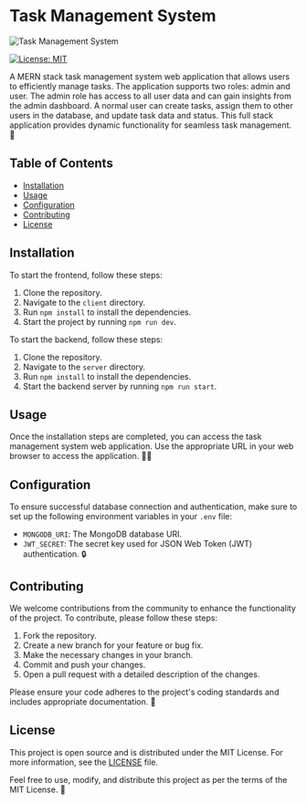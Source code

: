 # Task Management System

![Task Management System](https://res.cloudinary.com/dlpgowt5s/image/upload/v1689612832/Screenshot_2023-07-17_222301_l3ifjd.png)

[![License: MIT](https://img.shields.io/badge/License-MIT-yellow.svg)](https://opensource.org/licenses/MIT)

A MERN stack task management system web application that allows users to efficiently manage tasks. The application supports two roles: admin and user. The admin role has access to all user data and can gain insights from the admin dashboard. A normal user can create tasks, assign them to other users in the database, and update task data and status. This full stack application provides dynamic functionality for seamless task management. 🚀

## Table of Contents

- [Installation](#installation)
- [Usage](#usage)
- [Configuration](#configuration)
- [Contributing](#contributing)
- [License](#license)

## Installation

To start the frontend, follow these steps:

1. Clone the repository.
2. Navigate to the `client` directory.
3. Run `npm install` to install the dependencies.
4. Start the project by running `npm run dev`.

To start the backend, follow these steps:

1. Clone the repository.
2. Navigate to the `server` directory.
3. Run `npm install` to install the dependencies.
4. Start the backend server by running `npm run start`.

## Usage

Once the installation steps are completed, you can access the task management system web application. Use the appropriate URL in your web browser to access the application. 👩‍💻

## Configuration

To ensure successful database connection and authentication, make sure to set up the following environment variables in your `.env` file:

- `MONGODB_URI`: The MongoDB database URI.
- `JWT_SECRET`: The secret key used for JSON Web Token (JWT) authentication. 🔒

## Contributing

We welcome contributions from the community to enhance the functionality of the project. To contribute, please follow these steps:

1. Fork the repository.
2. Create a new branch for your feature or bug fix.
3. Make the necessary changes in your branch.
4. Commit and push your changes.
5. Open a pull request with a detailed description of the changes.

Please ensure your code adheres to the project's coding standards and includes appropriate documentation. 🙌

## License

This project is open source and is distributed under the MIT License. For more information, see the [LICENSE](LICENSE) file.

Feel free to use, modify, and distribute this project as per the terms of the MIT License. 📝
